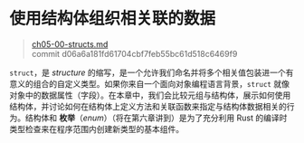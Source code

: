 # 使用结构体组织相关联的数据

> [ch05-00-structs.md](https://github.com/rust-lang/book/blob/master/second-edition/src/ch05-00-structs.md)
> <br>
> commit d06a6a181fd61704cbf7feb55bc61d518c6469f9

`struct`，是 *structure* 的缩写，是一个允许我们命名并将多个相关值包装进一个有意义的组合的自定义类型。如果你来自一个面向对象编程语言背景，`struct` 就像对象中的数据属性（字段）。在本章中，我们会比较元组与结构体，展示如何使用结构体，并讨论如何在结构体上定义方法和关联函数来指定与结构体数据相关的行为。结构体和 **枚举**（*enum*）（将在第六章讲到）是为了充分利用 Rust 的编译时类型检查来在程序范围内创建新类型的基本组件。
